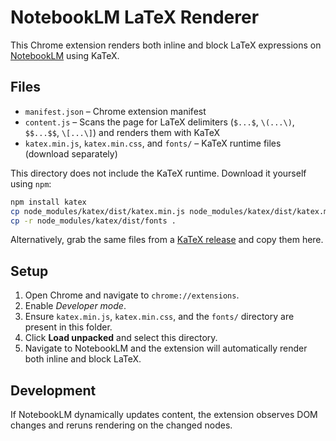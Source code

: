 # NotebookLM LaTeX Renderer

This Chrome extension renders both inline and block LaTeX expressions on [NotebookLM](https://notebooklm.google.com/) using KaTeX.

## Files

- `manifest.json` – Chrome extension manifest
- `content.js` – Scans the page for LaTeX delimiters (`$...$`, `\(...\)`, `$$...$$`, `\[...\]`) and renders them with KaTeX
- `katex.min.js`, `katex.min.css`, and `fonts/` – KaTeX runtime files (download separately)

This directory does not include the KaTeX runtime. Download it yourself using `npm`:

```bash
npm install katex
cp node_modules/katex/dist/katex.min.js node_modules/katex/dist/katex.min.css -t .
cp -r node_modules/katex/dist/fonts .
```

Alternatively, grab the same files from a [KaTeX release](https://github.com/KaTeX/KaTeX/releases) and copy them here.

## Setup

1. Open Chrome and navigate to `chrome://extensions`.
2. Enable *Developer mode*.
3. Ensure `katex.min.js`, `katex.min.css`, and the `fonts/` directory are present in this folder.
4. Click **Load unpacked** and select this directory.
5. Navigate to NotebookLM and the extension will automatically render both inline and block LaTeX.

## Development

If NotebookLM dynamically updates content, the extension observes DOM changes and reruns rendering on the changed nodes.
